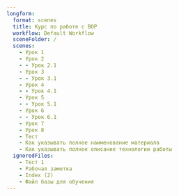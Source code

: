 ```yaml
---
longform:
  format: scenes
  title: Курс по работе с ВОР
  workflow: Default Workflow
  sceneFolder: /
  scenes:
    - Урок 1
    - Урок 2
    - - Урок 2.1
    - Урок 3
    - - Урок 3.1
    - Урок 4
    - - Урок 4.1
    - Урок 5
    - - Урок 5.1
    - Урок 6
    - - Урок 6.1
    - Урок 7
    - Урок 8
    - Тест
    - Как указывать полное наименование материала
    - Как указывать полное описание технологии работы
  ignoredFiles:
    - Тест 1
    - Рабочая заметка
    - Index (2)
    - Файл базы для обучения
---
```

